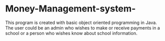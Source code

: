 # Money-Management-system-
This program is created with basic object oriented programming in Java. The user could be an admin who wishes to make or receive payments in a school or a person who wishes know about school information. 

